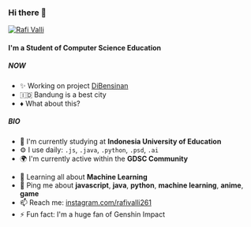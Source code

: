 ### Hi there 👋

[![Rafi Valli][rafivalli]][rafi-github]

#### I'm a Student of Computer Science Education

##### NOW

-  ✨ Working on project [DiBensinan][dibensinan]
-  🇮🇩 Bandung is a best city
-  ♦️ What about this?

##### BIO

-  🏢 I'm currently studying at **Indonesia University of Education**
-  ⚙️ I use daily: `.js`, `.java`, `.python`, `.psd`, `.ai`
-  🌍 I'm currently active within the **GDSC Community**
<!-- - 💅 Designed:  -->
-  🌱 Learning all about **Machine Learning**
-  💬 Ping me about **javascript**, **java**, **python**, **machine learning**, **anime**, **game**
-  📫 Reach me: [instagram.com/rafivalli261][ig]
-  ⚡️ Fun fact: I'm a huge fan of Genshin Impact

<!-- Markdown Links and Images -->

[ig]: https://instagram.com/rafivalli261
[dibensinan]: https://github.com/rafivalli261/login-DiBensinan
[rafivalli]: images/rafivalli261.png
[rafi-github]: https://github.com/rafivalli261
